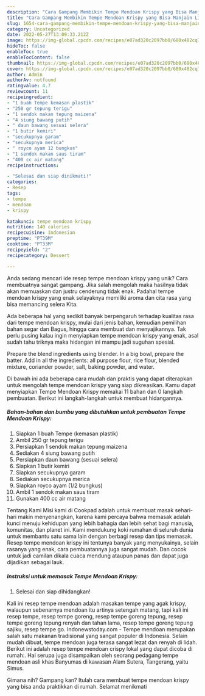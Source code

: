 ```yaml
---
description: "Cara Gampang Membikin Tempe Mendoan Krispy yang Bisa Manjain Lidah"
title: "Cara Gampang Membikin Tempe Mendoan Krispy yang Bisa Manjain Lidah"
slug: 1654-cara-gampang-membikin-tempe-mendoan-krispy-yang-bisa-manjain-lidah
category: Uncategorized
date: 2022-05-27T13:09:33.212Z
image: https://img-global.cpcdn.com/recipes/e07ad320c2097bb0/680x482cq70/tempe-mendoan-krispy-foto-resep-utama.jpg
hideToc: false
enableToc: true
enableTocContent: false
thumbnail: https://img-global.cpcdn.com/recipes/e07ad320c2097bb0/680x482cq70/tempe-mendoan-krispy-foto-resep-utama.jpg
cover: https://img-global.cpcdn.com/recipes/e07ad320c2097bb0/680x482cq70/tempe-mendoan-krispy-foto-resep-utama.jpg
author: Admin
authorAv: notfound
ratingvalue: 4.7
reviewcount: 11
recipeingredient:
- "1 buah Tempe kemasan plastik"
- "250 gr tepung terigu"
- "1 sendok makan tepung maizena"
- "4 siung bawang putih"
- " daun bawang sesuai selera"
- "1 butir kemiri"
- "secukupnya garam"
- "secukupnya merica"
- " royco ayam 12 bungkus"
- "1 sendok makan saus tiram"
- "400 cc air matang"
recipeinstructions:

- "Selesai dan siap dinikmati!"
categories:
- Resep
tags:
- tempe
- mendoan
- krispy

katakunci: tempe mendoan krispy 
nutrition: 140 calories
recipecuisine: Indonesian
preptime: "PT39M"
cooktime: "PT33M"
recipeyield: "2"
recipecategory: Dessert

---
```





Anda sedang mencari ide resep tempe mendoan krispy yang unik? Cara membuatnya sangat gampang. Jika salah mengolah maka hasilnya tidak akan memuaskan dan justru cenderung tidak enak. Padahal tempe mendoan krispy yang enak selayaknya memiliki aroma dan cita rasa yang bisa memancing selera Kita.





Ada beberapa hal yang sedikit banyak berpengaruh terhadap kualitas rasa dari tempe mendoan krispy, mulai dari jenis bahan, kemudian pemilihan bahan segar dan Bagus, hingga cara membuat dan menyajikannya. Tak perlu pusing kalau ingin menyiapkan tempe mendoan krispy yang enak,      asal sudah tahu triknya maka hidangan ini mampu jadi suguhan spesial.














Prepare the blend ingredients using blender. In a big bowl, prepare the batter. Add in all the ingredients: all purpose flour, rice flour, blended mixture, coriander powder, salt, baking powder, and water.






Di bawah ini ada beberapa cara mudah dan praktis yang dapat diterapkan untuk mengolah tempe mendoan krispy yang siap dikreasikan. Kamu dapat menyiapkan Tempe Mendoan Krispy memakai 11 bahan dan 0 langkah pembuatan. Berikut ini langkah-langkah untuk membuat hidangannya.

<!--inarticleads1-->

##### Bahan-bahan dan bumbu yang dibutuhkan untuk pembuatan Tempe Mendoan Krispy:

1. Siapkan 1 buah Tempe (kemasan plastik)
1. Ambil 250 gr tepung terigu
1. Persiapkan 1 sendok makan tepung maizena
1. Sediakan 4 siung bawang putih
1. Persiapkan  daun bawang (sesuai selera)
1. Siapkan 1 butir kemiri
1. Siapkan secukupnya garam
1. Sediakan secukupnya merica
1. Siapkan  royco ayam (1/2 bungkus)
1. Ambil 1 sendok makan saus tiram
1. Gunakan 400 cc air matang


Tentang Kami Misi kami di Cookpad adalah untuk membuat masak sehari-hari makin menyenangkan, karena kami percaya bahwa memasak adalah kunci menuju kehidupan yang lebih bahagia dan lebih sehat bagi manusia, komunitas, dan planet ini. Kami mendukung koki rumahan di seluruh dunia untuk membantu satu sama lain dengan berbagi resep dan tips memasak. Resep tempe mendoan krispy ini tentunya banyak yang menyukainya, selain rasanya yang enak, cara pembuatannya juga sangat mudah. Dan cocok untuk jadi camilan dikala cuaca mendung ataupun panas dan dapat juga dijadikan sebagai lauk. 

<!--inarticleads2-->

##### Instruksi untuk memasak Tempe Mendoan Krispy:


1. Selesai dan siap dihidangkan!

Kali ini resep tempe mendoan adalah masakan tempe yang agak krispy, walaupun sebenarnya mendoan itu artinya setengah matang, tapi kali ini resep tempe, resep tempe goreng, resep tempe goreng tepung, resep tempe goreng tepung renyah dan tahan lama, resep tempe goreng tepung sajiku, resep tempe go. Indonewstoday.com - Tempe mendoan merupakan salah satu makanan tradisional yang sangat populer di Indonesia. Selain mudah dibuat, tempe mendoan juga terasa sangat lezat dan renyah di lidah. Berikut ini adalah resep tempe mendoan crispy lokal yang dapat dicoba di rumah:. Hal serupa juga disampaikan oleh seorang pedagang tempe mendoan asli khas Banyumas di kawasan Alam Sutera, Tangerang, yaitu Simus. 

Gimana nih? Gampang kan? Itulah cara membuat tempe mendoan krispy yang bisa anda praktikkan di rumah. Selamat menikmati
